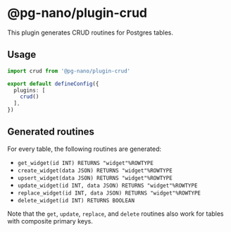 # @pg-nano/plugin-crud

This plugin generates CRUD routines for Postgres tables.

## Usage

```ts
import crud from '@pg-nano/plugin-crud'

export default defineConfig({
  plugins: [
    crud()
  ],
})
```

## Generated routines

For every table, the following routines are generated:

- `get_widget(id INT) RETURNS "widget"%ROWTYPE`
- `create_widget(data JSON) RETURNS "widget"%ROWTYPE`
- `upsert_widget(data JSON) RETURNS "widget"%ROWTYPE`
- `update_widget(id INT, data JSON) RETURNS "widget"%ROWTYPE`
- `replace_widget(id INT, data JSON) RETURNS "widget"%ROWTYPE`
- `delete_widget(id INT) RETURNS BOOLEAN`

Note that the `get`, `update`, `replace`, and `delete` routines also work for tables with composite primary keys.
